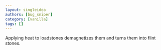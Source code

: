 ```yaml
---
layout: singleidea
authors: [bug_sniper]
category: [vanilla]
tags: []
---
```

Applying heat to loadstones demagnetizes them and turns them into flint stones.
